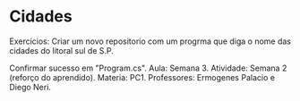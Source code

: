 # Cidades
Exercicios: Criar um novo repositorio com um progrma que diga o nome das cidades do litoral sul de S.P.

Confirmar sucesso em "Program.cs".
Aula: Semana 3. 
Atividade: Semana 2 (reforço do aprendido).
Materia: PC1.
Professores: Ermogenes Palacio e Diego Neri.
